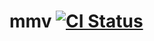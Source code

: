 # mmv [![CI Status](https://github.com/itchyny/mmv/workflows/CI/badge.svg)](https://github.com/itchyny/mmv/actions)
